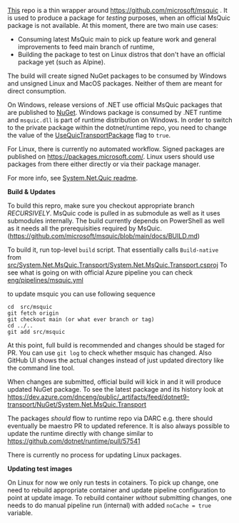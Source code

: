 
[This](https://github.com/dotnet/msquic) repo is a thin wrapper around https://github.com/microsoft/msquic . It is used to produce a package for _testing_ purposes, when an official MsQuic package is not available.
At this moment, there are two main use cases:
- Consuming latest MsQuic main to pick up feature work and general improvements to feed main branch of runtime,
- Building the package to test on Linux distros that don't have an official package yet (such as Alpine).

The build will create signed NuGet packages to be consumed by Windows and unsigned Linux and MacOS packages. Neither of them are meant for direct consumption.

On Windows, release versions of .NET use official MsQuic packages that are published to [NuGet](https://www.nuget.org/packages/Microsoft.Native.Quic.MsQuic.Schannel). Windows package is consumed by .NET runtime and `msquic.dll` is part of runtime distribution on Windows. In order to switch to the private package within the dotnet/runtime repo, you need to change the value of the [UseQuicTransportPackage](https://github.com/dotnet/runtime/blob/0c513d95c181159f3ea02531c7901ce15503f3ee/src/libraries/System.Net.Quic/src/System.Net.Quic.csproj#L20) flag to `true`.

For Linux, there is currently no automated workflow. Signed packages are published on https://packages.microsoft.com/. Linux users should use packages from there either directly or via their package manager. 

For more info, see [System.Net.Quic readme](https://github.com/dotnet/runtime/blob/main/src/libraries/System.Net.Quic/readme.md).

**Build & Updates**

To build this repro, make sure you checkout appropriate branch _RECURSIVELY_. MsQuic code is pulled in as submodule as well as it uses submodules internally. The build currently depends on PowerShell as well as it needs all the prerequisities required by MsQuic. (https://github.com/microsoft/msquic/blob/main/docs/BUILD.md)

To build it, run top-level `build` script. That essentially calls `Build-native` from [src/System.Net.MsQuic.Transport/System.Net.MsQuic.Transport.csproj](https://github.com/dotnet/msquic/blob/main/src/System.Net.MsQuic.Transport/System.Net.MsQuic.Transport.csproj)
To see what is going on with official Azure pipeline you can check [eng/pipelines/msquic.yml](https://github.com/dotnet/msquic/blob/main/eng/pipelines/msquic.yml)

to update msquic you can use following sequence
```
cd  src/msquic
git fetch origin
git checkout main (or what ever branch or tag)
cd ../..
git add src/msquic
```
At this point, full build is recommended and changes should be staged for PR. You can use `git log` to check whether msquic has changed. Also GitHub UI shows the actual changes instead of just updated directory like the command line tool. 

When changes are submitted, official build will kick in and it will produce updated NuGet package. To see the latest package and its history look at https://dev.azure.com/dnceng/public/_artifacts/feed/dotnet9-transport/NuGet/System.Net.MsQuic.Transport

The packages _should_ flow to runtime repo via DARC e.g. there should eventually be maestro PR to updated reference. 
It is also always possible to update the runtime directly with change similar to https://github.com/dotnet/runtime/pull/57541

There is currently no process for updating Linux packages. 

**Updating test images**

On Linux for now we only run tests in cotainers. To pick up change, one need to rebuild appropriate container and update pipeline configuration to point at update image. To rebuild container _without_ submitting changes, one needs to do manual pipeline run (internal) with added `noCache = true` variable. 

